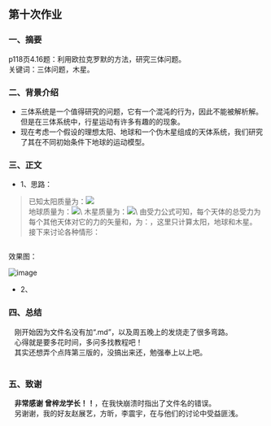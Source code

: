 ## 第十次作业

### 一、摘要
  p118页4.16题：利用欧拉克罗默的方法，研究三体问题。\
  关键词：三体问题，木星。

### 二、背景介绍
- 三体系统是一个值得研究的问题，它有一个混沌的行为，因此不能被解析解。但是在三体系统中，行星运动有许多有趣的的现象。
- 现在考虑一个假设的理想太阳、地球和一个伪木星组成的天体系统，我们研究了其在不同初始条件下地球的运动模型。

### 三、正文
* 1、思路：
> 已知太阳质量为：![](http://latex.codecogs.com/gif.latex?M_{S}=2.0\times10^{30}kg)\
地球质量为：![](http://latex.codecogs.com/gif.latex?M_{E}=6.0\times10^{24}kg)\ 
木星质量为：![](http://latex.codecogs.com/gif.latex?M_{J}=1.9\times10^{27}kg)\ 
由受力公式可知，每个天体的总受力为每个其他天体对它的力的矢量和，为：，这里只计算太阳，地球和木星。 
接下来讨论各种情形： 
```python

```
效果图：

![image](https://github.com/lilyechoC/compuational_physics_2015301510036/blob/master/02-1.png)

* 2、


### 四、总结
    刚开始因为文件名没有加“.md”，以及周五晚上的发烧走了很多弯路。\
    心得就是要多花时间，多问多找教程吧！\
    其实还想弄个点阵第三版的，没搞出来还，勉强奉上以上吧。\
    
### 五、致谢
    **非常感谢 曾梓龙学长！！**，在我快崩溃时指出了文件名的错误。\
    另谢谢，我的好友赵展艺，方昕，李震宇，在与他们的讨论中受益匪浅。
